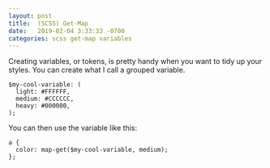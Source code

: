 ```yaml
---
layout: post
title:  (SCSS) Get-Map
date:   2019-02-04 3:33:33 -0700
categories: scss get-map variables
---
```


Creating variables, or tokens, is pretty handy when you want to tidy up your styles. You can create what I call a grouped variable.

```
$my-cool-variable: (
  light: #FFFFFF,
  medium: #CCCCCC,
  heavy: #000000,
);
```

You can then use the variable like this:

```
a {
  color: map-get($my-cool-variable, medium);
};
```
